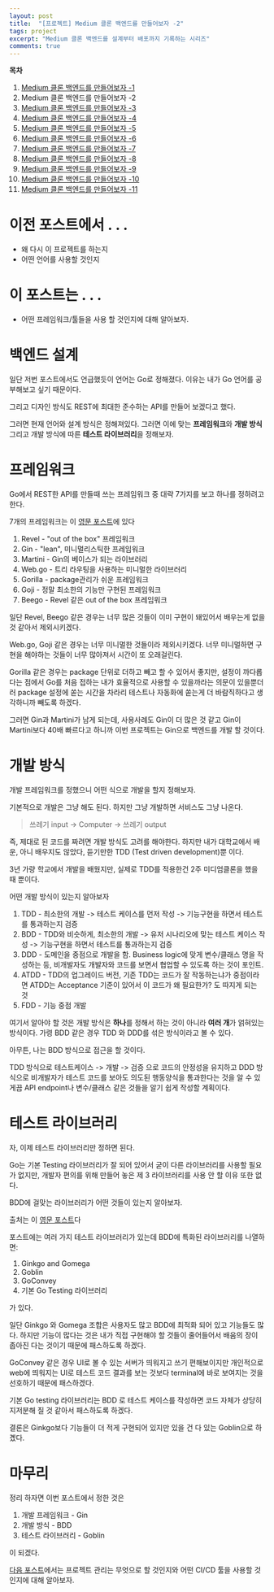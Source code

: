 ```yaml
---
layout: post
title:  "[프로젝트] Medium 클론 백엔드를 만들어보자 -2"
tags: project
excerpt: "Medium 클론 백엔드를 설계부터 배포까지 기록하는 시리즈"
comments: true
---
```


**목차**
1. [Medium 클론 백엔드를 만들어보자 -1]({{site.baseurl}}/프로젝트-Medium-클론-백엔드를-만들어보자-1/)
2. Medium 클론 백엔드를 만들어보자 -2
3. [Medium 클론 백엔드를 만들어보자 -3]({{site.baseurl}}/프로젝트-Medium-클론-백엔드를-만들어보자-3/)
4. [Medium 클론 백엔드를 만들어보자 -4]({{site.baseurl}}/프로젝트-Medium-클론-백엔드를-만들어보자-4/)
5. [Medium 클론 백엔드를 만들어보자 -5]({{site.baseurl}}/프로젝트-Medium-클론-백엔드를-만들어보자-5/)
6. [Medium 클론 백엔드를 만들어보자 -6]({{site.baseurl}}/프로젝트-Medium-클론-백엔드를-만들어보자-6/)
7. [Medium 클론 백엔드를 만들어보자 -7]({{site.baseurl}}/프로젝트-Medium-클론-백엔드를-만들어보자-7/)
8. [Medium 클론 백엔드를 만들어보자 -8]({{site.baseurl}}/프로젝트-Medium-클론-백엔드를-만들어보자-8/)
9. [Medium 클론 백엔드를 만들어보자 -9]({{site.baseurl}}/프로젝트-Medium-클론-백엔드를-만들어보자-9/)
10. [Medium 클론 백엔드를 만들어보자 -10]({{site.baseurl}}/프로젝트-Medium-클론-백엔드를-만들어보자-10/)
11. [Medium 클론 백엔드를 만들어보자 -11]({{site.baseurl}}/프로젝트-Medium-클론-백엔드를-만들어보자-11/)

# 이전 포스트에서 . . .
- 왜 다시 이 프로젝트를 하는지
- 어떤 언어를 사용할 것인지

# 이 포스트는 . . .
- 어떤 프레임워크/툴들을 사용 할 것인지에 대해 알아보자.

# 백엔드 설계

일단 저번 포스트에서도 언급했듯이 언어는 Go로 정해졌다. 이유는 내가 Go 언어를 공부해보고 싶기 때문이다. 

그리고 디자인 방식도 REST에 최대한 준수하는 API를 만들어 보겠다고 했다. 

그러면 현재 언어와 설계 방식은 정해져있다. 그러면 이에 맞는 **프레임워크**와 **개발 방식** 그리고 개발 방식에 따른 **테스트 라이브러리**을 정해보자.

# 프레임워크

Go에서 REST한 API를 만들때 쓰는 프레임워크 중 대략 7가지를 보고 하나를 정하려고 한다.

7개의 프레임워크는 이 [영문 포스트](https://nordicapis.com/7-frameworks-to-build-a-rest-api-in-go/)에 있다

1. Revel - "out of the box" 프레임워크
2. Gin - "lean", 미니멀리스틱한 프레임워크 
3. Martini - Gin의 베이스가 되는 라이브러리
4. Web.go - 트리 라우팅을 사용하는 미니멀한 라이브러리
5. Gorilla - package관리가 쉬운 프레임워크
6. Goji - 정말 최소한의 기능만 구현된 프레임워크
7. Beego - Revel 같은 out of the box 프레임워크

일단 Revel, Beego 같은 경우는 너무 많은 것들이 이미 구현이 돼있어서 배우는게 없을 것 같아서 제외시키겠다. 

Web.go, Goji 같은 경우는 너무 미니멀한 것들이라 제외시키겠다. 너무 미니멀하면 구현을 해야하는 것들이 너무 많아져서 시간이 또 오래걸린다.

Gorilla 같은 경우는 package 단위로 더하고 빼고 할 수 있어서 좋지만, 설정이 까다롭다는 점에서 Go를 처음 접하는 내가 효율적으로 사용할 수 있을까라는 의문이 있을뿐더러 package 설정에 쏟는 시간을 차라리 테스트나 자동화에 쏟는게 더 바람직하다고 생각하니까 빼도록 하겠다. 

그러면 Gin과 Martini가 남게 되는데, 사용사례도 Gin이 더 많은 것 같고 Gin이 Martini보다 40배 빠르다고 하니까 이번 프로젝트는 Gin으로 백엔드를 개발 할 것이다.

# 개발 방식

개발 프레임워크를 정했으니 어떤 식으로 개발을 할지 정해보자.

기본적으로 개발은 그냥 해도 된다. 하지만 그냥 개발하면 서비스도 그냥 나온다. 

> 쓰레기 input -> Computer -> 쓰레기 output

즉, 제대로 된 코드를 짜려면 개발 방식도 고려를 해야한다. 하지만 내가 대학교에서 배운, 아니 배우지도 않았다, 듣기만한 TDD (Test driven development)뿐 이다.

3년 가량 학교에서 개발을 배웠지만, 실제로 TDD를 적용한건 2주 미디엄클론을 했을 때 뿐이다.

어떤 개발 방식이 있는지 알아보자

1. TDD - 최소한의 개발 -> 테스트 케이스를 먼저 작성 -> 기능구현을 하면서 테스트를 통과하는지 검증
2. BDD - TDD와 비슷하게, 최소한의 개발 -> 유저 시나리오에 맞는 테스트 케이스 작성 -> 기능구현을 하면서 테스트를 통과하는지 검증
3. DDD - 도메인을 중점으로 개발을 함. Business logic에 맞게 변수/클래스 명을 작성하는 등, 비개발자도 개발자와 코드를 보면서 협업할 수 있도록 하는 것이 포인트. 
4. ATDD - TDD의 업그레이드 버전, 기존 TDD는 코드가 잘 작동하는냐가 중점이라면 ATDD는 Acceptance 기준이 있어서 이 코드가 왜 필요한가? 도 따지게 되는 것
5. FDD - 기능 중점 개발

여기서 알아야 할 것은 개발 방식은 **하나**를 정해서 하는 것이 아니라 **여러 개**가 얽혀있는 방식이다. 가령 BDD 같은 경우 TDD 와 DDD를 섞은 방식이라고 볼 수 있다. 

아무튼, 나는 BDD 방식으로 접근을 할 것이다. 

TDD 방식으로 테스트케이스 -> 개발 -> 검증 으로 코드의 안정성을 유지하고 DDD 방식으로 비개발자가 테스트 코드를 보아도 의도된 행동양식을 통과한다는 것을 알 수 있게끔 API endpoint나 변수/클래스 같은 것들을 알기 쉽게 작성할 계획이다.  

# 테스트 라이브러리

자, 이제 테스트 라이브러리만 정하면 된다. 

Go는 기본 Testing 라이브러리가 잘 되어 있어서 굳이 다른 라이브러리를 사용할 필요가 없지만, 개발자 편의를 위해 만들어 놓은 제 3 라이브러리를 사용 안 할 이유 또한 없다.

BDD에 걸맞는 라이브러리가 어떤 것들이 있는지 알아보자.

출처는 이 [영문 포스트](https://bmuschko.com/blog/go-testing-frameworks/)다

포스트에는 여러 가지 테스트 라이브러리가 있는데 BDD에 특화된 라이브러리를 나열하면:

1. Ginkgo and Gomega
2. Goblin
3. GoConvey
4. 기본 Go Testing 라이브러리

가 있다.

일단 Ginkgo 와 Gomega 조합은 사용자도 많고 BDD에 최적화 되어 있고 기능들도 많다. 하지만 기능이 많다는 것은 내가 직접 구현해야 할 것들이 줄어들어서 배움의 장이 좁아진 다는 것이기 때문에 패스하도록 하겠다.

GoConvey 같은 경우 UI로 볼 수 있는 서버가 띄워지고 쓰기 편해보이지만 개인적으로 web에 띄워지는 UI로 테스트 코드 결과를 보는 것보다 terminal에 바로 보여지는 것을 선호하기 때문에 패스하겠다.

기본 Go testing 라이브러리는 BDD 로 테스트 케이스를 작성하면 코드 자체가 상당히 지저분해 질 것 같아서 패스하도록 하겠다.

결론은 Ginkgo보다 기능들이 더 적게 구현되어 있지만 있을 건 다 있는 Goblin으로 하곘다.

# 마무리

정리 하자면 이번 포스트에서 정한 것은 
1. 개발 프레임워크 - Gin
2. 개발 방식 - BDD
3. 테스트 라이브러리 - Goblin

이 되겠다. 

[다음 포스트]({{site.baseurl}}/프로젝트-Medium-클론-백엔드를-만들어보자-3/)에서는 프로젝트 관리는 무엇으로 할 것인지와 어떤 CI/CD 툴을 사용할 것 인지에 대해 알아보자.